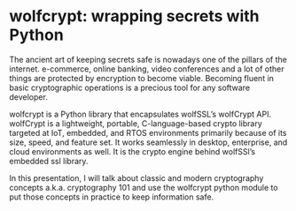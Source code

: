 # wolfcrypt: wrapping secrets with Python

The ancient art of keeping secrets safe is nowadays one of the pillars of the internet. e-commerce, online banking, video conferences and a lot of other things are protected by encryption to become viable. Becoming fluent in basic cryptographic operations is a precious tool for any software developer.

wolfcrypt is a Python library that encapsulates wolfSSL’s wolfCrypt API. wolfCrypt is a lightweight, portable, C-language-based crypto library targeted at IoT, embedded, and RTOS environments primarily because of its size, speed, and feature set. It works seamlessly in desktop, enterprise, and cloud environments as well. It is the crypto engine behind wolfSSl’s embedded ssl library.

In this presentation, I will talk about classic and modern cryptography concepts a.k.a. cryptography 101 and use the wolfcrypt python module to put those concepts in practice to keep information safe.
